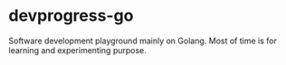 # devprogress-go
Software development playground mainly on Golang. Most of time is for learning and experimenting purpose. 
